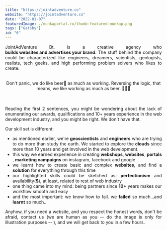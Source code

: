 ```yaml
---
title: "https://jointadventure.co"
website: "https://jointadventure.co"
date: "2022-01-07"
featuredImage: ./munkaportal.ro/thumb-featured-munkap.png
tags: ["Gatsby"]
id: "6"
---
```


<style>
c{
  color: var(--accent-color);
  display: inline-block;
  font-weight: 700;
}
centered{
  text-align:center;
}
justify{
  text-align:justify;
}
    Img{
      border: solid 1px #fff;
    }
    Img:hover{
      border: solid 2px var(--accent-color);
    }

 </style>

<justify>

JointAdVenture Bt. is a creative agency who <c>builds websites and advertises your brand</c>. The stuff behind the company could be characterized like engineers, dreamers, scientists, geologists, realists, tech geeks, and high performing problem solvers who likes to create.
</br>
</br>
<center>  Don't panic, we do like beer🍻 as much as working. Reversing the logic, that means, we like working as much as beer. 🍺👨‍💻  </center>
</br>
</br>

Reading the first 2 sentences, you might be wondering about the lack of enumerating our awards, qualifications and 10+ years experience in the web development industry, and you might be right. We don't have that.

Our skill set is different:

- as mentioned earlier, we're <c>geoscientists</c> and <c>engineers</c> who are trying to do more than study the earth. We started to explore the <c>clouds</c> since more than 10 years and get involved in the web development.
- this way we earned experience in creating <c>webshops</c>, <c>websites</c>, <c>portals</c>, <c>marketing campaigns</c> on instagram, facebook and google
- we learnt how to create basic and complex <c>websites</c>, and find a <c>solution</c> for everything through this time
- our highlighted skills could be sketched as: <c>perfectionism</c> and availability(<c>$</c>), at least, related to rest of web industry
- one thing came into my mind: being partners since <c>10+</c> years makes our workflow smooth and easy
- and the most important: we know how to fail. we <c>failed</c> so much...and <c>learnt</c> so much..

Anyhow, if you need a website, and you respect the honest words, don't be afraid, contact us (we are human as you -- do the image is only for illustration purposes -- ), and we will get back to you in a few hours.

</justify>
